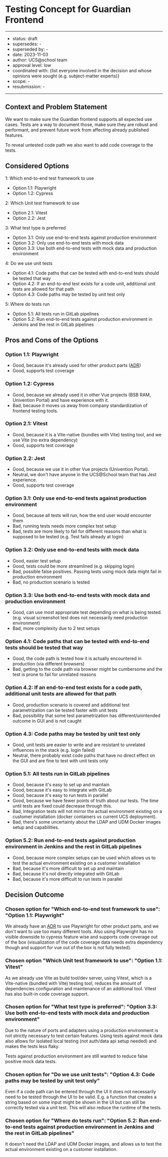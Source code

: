 
# Testing Concept for Guardian Frontend

---

- status: draft
- supersedes: -
- superseded by: -
- date: 2023-11-03
- author: UCS@school team
- approval level: low
- coordinated with: {list everyone involved in the decision and whose opinions were sought (e.g. subject-matter experts)}
- scope: -
- resubmission: -

---

## Context and Problem Statement

We want to make sure the Guardian frontend supports all expected use cases.
Tests are a way to document those, make sure they are robust and performant, and prevent future work
from affecting already published features.

To reveal untested code path we also want to add code coverage to the tests.

## Considered Options

1: Which end-to-end test framework to use
- Option 1.1: Playwright
- Option 1.2: Cypress

2: Which Unit test framework to use
- Option 2.1: Vitest
- Option 2.2: Jest

3: What test type is preferred
- Option 3.1: Only use end-to-end tests against production environment
- Option 3.2: Only use end-to-end tests with mock data
- Option 3.3: Use both end-to-end tests with mock data and production environment

4: Do we use unit tests
- Option 4.1: Code paths that can be tested with end-to-end tests should be tested that way
- Option 4.2: If an end-to-end test exists for a code unit, additional unit tests are allowed for that path
- Option 4.3: Code paths may be tested by unit test only

5: Where do tests run
- Option 5.1: All tests run in GitLab pipelines
- Option 5.2: Run end-to-end tests against production environment in Jenkins and the rest in GitLab pipelines

## Pros and Cons of the Options

### Option 1.1: Playwright

- Good, because it's already used for other product parts ([ADR](https://git.knut.univention.de/univention/decision-records/-/blob/main/dev/0001-playwright-for-ete-testing.md?ref_type=heads))
- Good, supports test coverage

### Option 1.2: Cypress

- Good, because we already used it in other Vue projects (BSB RAM, Univention Portal) and have experience with it.
- Bad, because it moves us away from company standardization of frontend testing tools.

### Option 2.1: Vitest

- Good, because it is a Vite-native (bundles with Vite) testing tool, and we use Vite (no extra dependency)
- Good, supports test coverage

### Option 2.2: Jest

- Good, because we use it in other Vue projects (Univention Portal).
- Neutral, we don't have anyone in the UCS@School team that has Jest experience.
- Good, supports test coverage

### Option 3.1: Only use end-to-end tests against production environment

- Good, because all tests will run, how the end user would encounter them
- Bad, running tests needs more complex test setup
- Bad, tests are more likely to fail for different reasons than what is supposed to be tested (e.g. Test fails already at login)

### Option 3.2: Only use end-to-end tests with mock data

- Good, easier test setup
- Good, tests could be more streamlined (e.g. skipping login)
- Bad, possible false positives. Passing tests using mock data might fail in production environment
- Bad, no production scenario is tested

### Option 3.3: Use both end-to-end tests with mock data and production environment

- Good, can use most appropriate test depending on what is being tested. (e.g. visual screenshot test does not necessarily need production environment)
- Bad, more complexity due to 2 test setups

### Option 4.1: Code paths that can be tested with end-to-end tests should be tested that way

- Good, the code path is tested how it is actually encountered in production (via different browsers)
- Bad, getting to the code path via browser might be cumbersome and the test is prone to fail for unrelated reasons

### Option 4.2: If an end-to-end test exists for a code path, additional unit tests are allowed for that path

- Good, production scenario is covered and additional test parametrization can be tested faster with unit tests
- Bad, possibility that some test parametrization has different/unintended outcome in GUI and is not caught

### Option 4.3: Code paths may be tested by unit test only

- Good, unit tests are easier to write and are resistant to unrelated influences in the stack (e.g. login failed)
- Neutral, there probably exist code paths that have no direct effect on the GUI and are fine to test with unit tests only

### Option 5.1: All tests run in GitLab pipelines

- Good, because it's easy to set up and maintain
- Good, because it's easy to integrate with GitLab
- Good, because it's easy to run tests in parallel
- Good, because we have fewer points of truth about our tests. The time until tests are fixed could decrease through this.
- Bad, Integration tests will not mirror the actual environment existing on a customer installation (docker containers vs current UCS deployment).
- Bad, there's some uncertainty about the LDAP and UDM Docker images setup and capabilities.

### Option 5.2: Run end-to-end tests against production environment in Jenkins and the rest in GitLab pipelines

- Good, because more complex setups can be used which allows us to test the actual environment existing on a customer installation
- Bad, because it's more difficult to set up and maintain
- Bad, because it's not directly integrated with GitLab
- Bad, because it's more difficult to run tests in parallel

## Decision Outcome

### Chosen option for "Which end-to-end test framework to use": "Option 1.1: Playwright"

We already have an [ADR](https://git.knut.univention.de/univention/decision-records/-/blob/main/dev/0001-playwright-for-ete-testing.md?ref_type=heads)
to use Playwright for other product parts, and we don't want to use too many different tools.
Also using Playwright has no visible downside to cypress feature wise and supports code coverage out of the box
(visualization of the code coverage data needs extra dependency though and support for vue out of the box
is not fully tested).

### Chosen option "Which Unit test framework to use": "Option 1.1: Vitest"

As we already use Vite as build tool/dev server, using Vitest, which is a Vite-native (bundled with Vite) testing tool, reduces
the amount of dependencies configuration and maintenance of an additional tool. Vitest has also built-in code coverage support.

### Chosen option for "What test type is preferred": "Option 3.3: Use both end-to-end tests with mock data and production environment"

Due to the nature of ports and adapters using a production environment is not strictly necessary
to test certain features. Using tests against mock data also allows for isolated local testing (not auth/data api setup needed)
and makes the tests less flaky.

Tests against production environment are still wanted to reduce false positive mock data tests.

### Chosen option for "Do we use unit tests": "Option 4.3: Code paths may be tested by unit test only"

Even if a code path can be entered through the UI it does not necessarily need to be tested through the UI to be valid.
E.g. a function that creates a string based on some input might be shown in the UI but can still be correctly tested via a unit test.
This will also reduce the runtime of the tests.

### Chosen option for "Where do tests run": "Option 5.2: Run end-to-end tests against production environment in Jenkins and the rest in GitLab pipelines"

It doesn't need the LDAP and UDM Docker images, and allows us to test the actual environment existing on a customer installation.
